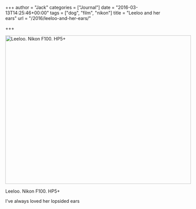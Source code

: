 +++
author = "Jack"
categories = ["Journal"]
date = "2016-03-13T14:25:46+00:00"
tags = ["dog", "film", "nikon"]
title = "Leeloo and her ears"
url = "/2016/leeloo-and-her-ears/"

+++

<div id="attachment_4952" style="width: 590px" class="wp-caption alignnone">
  <img class="size-large wp-image-4952" src="/img/2016/03/2016-Roll-005_26_Leeloo-1024x819.jpg" alt="Leeloo. Nikon F100. HP5+" width="580" height="464" srcset="/img/2016/03/2016-Roll-005_26_Leeloo-1024x819.jpg 1024w, /img/2016/03/2016-Roll-005_26_Leeloo-300x240.jpg 300w, /img/2016/03/2016-Roll-005_26_Leeloo-768x614.jpg 768w, /img/2016/03/2016-Roll-005_26_Leeloo.jpg 1280w" sizes="(max-width: 580px) 100vw, 580px" />
  
  <p class="wp-caption-text">
    Leeloo. Nikon F100. HP5+
  </p>
</div>

I've always loved her lopsided ears